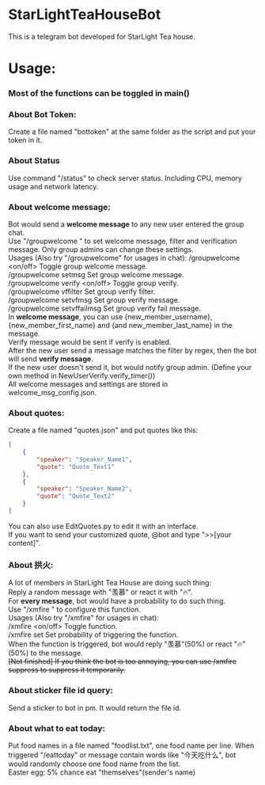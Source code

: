 # StarLightTeaHouseBot
This is a telegram bot developed for StarLight Tea house.  

# Usage:  
### Most of the functions can be toggled in main()

### About Bot Token:
Create a file named "bottoken" at the same folder as the script and put your token in it.

### About Status
Use command "/status" to check server status. Including CPU, memory usage and network latency.

### About welcome message:  
Bot would send a **welcome message** to any new user entered the group chat.  
Use "/groupwelcome <parameter>" to set welcome message, filter and verification message. Only group admins can change these settings.  
Usages (Also try "/groupwelcome" for usages in chat):
/groupwelcome <on/off> Toggle group welcome message.  
/groupwelcome setmsg <message> Set group welcome message.  
/groupwelcome verify <on/off> Toggle group verify.  
/groupwelcome vffilter <regex> Set group verify filter.  
/groupwelcome setvfmsg <message> Set group verify message.  
/groupwelcome setvffailmsg <message> Set group verify fail message.  
In **welcome message**, you can use {new_member_username}, {new_member_first_name} and {and new_member_last_name} in the message.  
Verify message would be sent if verify is enabled.  
After the new user send a message matches the filter by regex, then the bot will send **verify message**.  
If the new user doesn't send it, bot would notify group admin. (Define your own method in NewUserVerify.verify_timer())  
All welcome messages and settings are stored in welcome_msg_config.json.  

### About quotes:
Create a file named "quotes.json" and put quotes like this:
```json
[
    {
        "speaker": "Speaker_Name1",
        "quote": "Quote_Text1"
    },
    {
        "speaker": "Speaker_Name2",
        "quote": "Quote_Text2"
    }
]
```
You can also use EditQuotes.py to edit it with an interface.  
If you want to send your customized quote, @bot and type "\>\>\[your content\]".

### About 拱火:  
A lot of members in StarLight Tea House are doing such thing:  
Reply a random message with "羡慕" or react it with "🔥".  
For **every message**, bot would have a probability to do such thing.  
Use "/xmfire <parameter>" to configure this function.  
Usages (Also try "/xmfire" for usages in chat):  
/xmfire <on/off> Toggle function.  
/xmfire set <probability> Set probability of triggering the function.  
When the function is triggered, bot would reply "羡慕"(50%) or react "🔥"(50%) to the message.  
~~\[Not finished\] If you think the bot is too annoying, you can use /xmfire suppress <minutes> to suppress it temporarily.~~  

### About sticker file id query:  
Send a sticker to bot in pm. It would return the file id.

### About what to eat today:
Put food names in a file named "foodlist.txt", one food name per line.
When triggered "/eattoday" or message contain words like "今天吃什么", bot would randomly choose one food name from the list.  
Easter egg: 5% chance eat "themselves"(sender's name)
